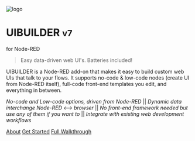 <div class="cover-head">

![logo](/images/node-lblue-192x192.png)

<div class="ch-title">

# <span class="uib-name"><span class="uib-red">UI</span>BUILDER</span> <small>v7</small>

for Node-RED

</div>

</div>

> Easy data-driven web UI's. Batteries included!

UIBUILDER is a Node-RED add-on that makes it easy to build custom web UIs that talk to your flows. It supports no-code &amp; low-code nodes (create UI from Node-RED itself), full-code front-end templates you edit, and everything in between.

*No-code and Low-code options, driven from Node-RED* || *Dynamic data interchange Node-RED <--> browser* || *No front-end framework needed but use any of them if you want to* || *Integrate with existing web development workflows*

[About](about)
[Get Started](quickstart)
[Full Walkthrough](walkthrough1)

